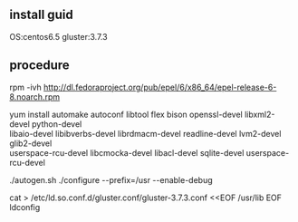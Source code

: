 ## install guid
OS:centos6.5
gluster:3.7.3

## procedure
rpm -ivh http://dl.fedoraproject.org/pub/epel/6/x86_64/epel-release-6-8.noarch.rpm

yum install automake autoconf libtool flex bison openssl-devel libxml2-devel python-devel\
libaio-devel libibverbs-devel librdmacm-devel readline-devel lvm2-devel glib2-devel \
userspace-rcu-devel libcmocka-devel libacl-devel sqlite-devel  userspace-rcu-devel

./autogen.sh
./configure --prefix=/usr --enable-debug

cat > /etc/ld.so.conf.d/gluster.conf/gluster-3.7.3.conf <<EOF
/usr/lib
EOF
ldconfig


